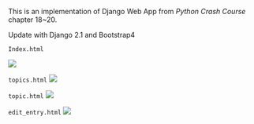This is an implementation of Django Web App from *Python Crash Course* chapter 18~20.

Update with Django 2.1 and Bootstrap4

`Index.html`

![](https://ws3.sinaimg.cn/large/006tNbRwgy1fycf11wvogj30uw0e5abu.jpg)

`topics.html`
![](https://ws2.sinaimg.cn/large/006tNbRwgy1fycf0ev7njj30uw0am0ti.jpg)

`topic.html`
![](https://ws2.sinaimg.cn/large/006tNbRwgy1fycf30mvonj30ux0jytb8.jpg)

`edit_entry.html`
![](https://ws2.sinaimg.cn/large/006tNbRwgy1fycf431zg9j30uw0fftbz.jpg)